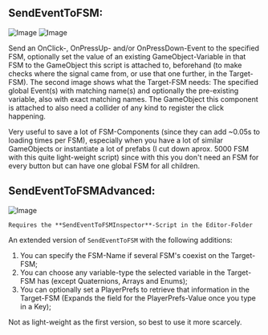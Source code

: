 ## SendEventToFSM: 
![Image](http://imgur.com/xe4EkUG.jpg)	![Image](http://imgur.com/CjOyFOl.jpg)

Send an OnClick-, OnPressUp- and/or OnPressDown-Event to the specified FSM, optionally set the value of an existing GameObject-Variable in that FSM to the GameObject this script is attached to, beforehand (to make checks where the signal came from, or use that one further, in the Target-FSM).
The second image shows what the Target-FSM needs: The specified global Event(s) with matching name(s) and optionally the pre-existing variable, also with exact matching names.
The GameObject this component is attached to also need a collider of any kind to register the click happening.

Very useful to save a lot of FSM-Components (since they can add ~0.05s to loading times per FSM), 
especially when you have a lot of similar GameObjects or instantiate a lot of prefabs (I cut down aprox. 5000 FSM with this quite light-weight script) 
since with this you don't need an FSM for every button but can have one global FSM for all children.

## SendEventToFSMAdvanced: 
![Image](http://imgur.com/r6X0nlE.jpg)

```
Requires the **SendEventToFSMInspector**-Script in the Editor-Folder
```

An extended version of `SendEventToFSM` with the following additions:
1. You can specify the FSM-Name if several FSM's coexist on the Target-FSM;
2. You can choose any variable-type the selected variable in the Target-FSM has (except Quaternions, Arrays and Enums);
3. You can optionally set a PlayerPrefs to retrieve that information in the Target-FSM (Expands the field for the PlayerPrefs-Value once you type in a Key);

Not as light-weight as the first version, so best to use it more scarcely.